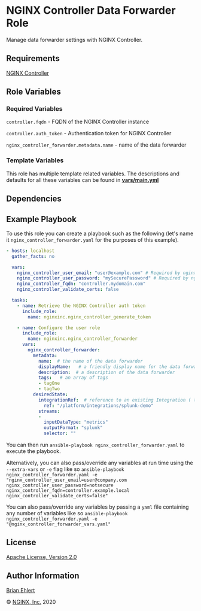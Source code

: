NGINX Controller Data Forwarder Role
==========================

Manage data forwarder settings with NGINX Controller.

Requirements
------------

[NGINX Controller](https://www.nginx.com/products/nginx-controller/)

Role Variables
--------------

### Required Variables

`controller.fqdn` - FQDN of the NGINX Controller instance

`controller.auth_token` - Authentication token for NGINX Controller

`nginx_controller_forwarder.metadata.name` -  name of the data forwarder

### Template Variables

This role has multiple template related variables. The descriptions and defaults for all these variables can be found in **[vars/main.yml](./vars/main.yml)**

Dependencies
------------

Example Playbook
----------------

To use this role you can create a playbook such as the following (let's name it `nginx_controller_forwarder.yaml` for the purposes of this example).

```yaml
- hosts: localhost
  gather_facts: no

  vars:
    nginx_controller_user_email: "user@example.com" # Required by nginx_controller_generate_token role
    nginx_controller_user_password: "mySecurePassword" # Required by nginx_controller_generate_token role
    nginx_controller_fqdn: "controller.mydomain.com"
    nginx_controller_validate_certs: false

  tasks:
    - name: Retrieve the NGINX Controller auth token
      include_role:
        name: nginxinc.nginx_controller_generate_token

    - name: Configure the user role
      include_role:
        name: nginxinc.nginx_controller_forwarder
      vars:
        nginx_controller_forwarder:
          metadata:
            name:  # the name of the data forwarder
            displayName:   # a friendly display name for the data forwarder (spaces and special characters allowed)
            description:  # a description of the data forwarder
            tags:   # an array of tags
            - tagOne
            - tagTwo
          desiredState:
            integrationRef:  # reference to an existing Integration ( target URI and credential )
              ref: "/platform/integrations/splunk-demo"
            streams:
            -
              inputDataType: "metrics"
              outputFormat: "splunk"
              selector: ""

```

You can then run `ansible-playbook nginx_controller_forwarder.yaml` to execute the playbook.

Alternatively, you can also pass/override any variables at run time using the `--extra-vars` or `-e` flag like so `ansible-playbook nginx_controller_forwarder.yaml -e "nginx_controller_user_email=user@company.com nginx_controller_user_password=notsecure nginx_controller_fqdn=controller.example.local nginx_controller_validate_certs=false"`

You can also pass/override any variables by passing a `yaml` file containing any number of variables like so `ansible-playbook nginx_controller_forwarder.yaml -e "@nginx_controller_forwarder_vars.yaml"`

License
-------

[Apache License, Version 2.0](./LICENSE)

Author Information
------------------

[Brian Ehlert](https://github.com/brianehlert)

&copy; [NGINX, Inc.](https://www.nginx.com/) 2020

